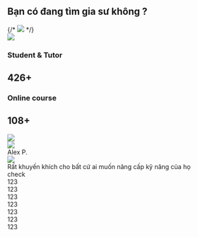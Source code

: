 <section className='w-full h-auto pb-40 '>
        <div className='w-full h-auto pb-5 bg-gradient-to-t from-primary-medium to-white rounded-b-3xl '>
          <div className='flex w-full h-auto rounded-b-3xl bg-white'>
            <div className='w-full h-auto '>
              <div className='flex flex-col items-center'>
                <h1 className='z-10 px-44 text-8xl text-center text-wrap track- font-bold text-primary'>
                  Bạn có đang tìm gia sư không ?
                </h1>
                {/* <img className='' src={landing_backgroundPicBody1}></img> */}
              </div>
              <div className='z-20 grid grid-cols-5 pb-5'>
                <div className=''>
                  <img src={landing_Group3Body1}></img>
                </div>
                <div className='col-start-2 col-end-5 '>
                  <div className='flex flex-col h-full justify-between '>
                    <div className='size-full mr-auto'>
                      <div className='p-5 w-52 h-20 rounded-2xl flex items-center bg-[#eaeaea]'>
                        <div className=' w-14 h-10 rounded-lg bg-[#246c67]'></div>
                        <div className='flex items-center flex-col size-full text-sm ml-2 '>
                          <h3>Student & Tutor</h3>
                          <h1 className='font-bold text-lg '>426+</h1>
                        </div>
                      </div>
                    </div>
                    <div className='px-24'>
                      <div className='p-5 w-44 h-20 rounded-2xl flex items-center bg-[#eaeaea]'>
                        <div className=' w-14 h-10 rounded-lg bg-[#246c67]'></div>
                        <div className='flex items-center flex-col size-full text-sm ml-2 '>
                          <h3>Online course</h3>
                          <h1 className='font-bold text-lg '>108+</h1>
                        </div>
                      </div>
                    </div>
                    <div className='w-fit p-2 rounded-lg bg-[#3fb4a5]'>
                      <img src={icon_landing_group5}></img>
                    </div>
                  </div>
                </div>
                <div className=''>
                  <div className='flex flex-col justify-center items-center '>
                    <img className='' src={icon_landing_people_4}></img>
                    <div className='w-64 h-auto rounded-lg shadow-lg bg-[#eaeaea]'>
                      <div className='flex mx-3 my-4 items-center'>
                        <div className='size-8 rounded-full bg-[#d3d3d3]'></div>
                        <div className='mx-2 font-semibold'>Alex P.</div>
                        <img
                          className='ml-16'
                          src={icon_landing_star_fullstar}
                        ></img>
                      </div>
                      <div className='mx-3 mb-5'>
                        Rất khuyến khích cho bất cứ ai muốn nâng cấp kỹ năng của
                        họ
                      </div>
                    </div>
                  </div>
                </div>
              </div>
            </div>
          </div>
          check
          <div> 123</div>
          <div> 123</div>
          <div> 123</div>
          <div> 123</div>
          <div> 123</div>
          <div> 123</div>
          <div> 123</div>
        </div>
      </section>